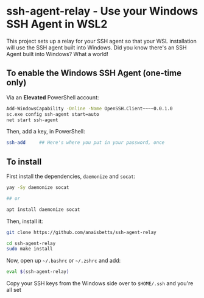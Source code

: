 # ssh-agent-relay - Use your Windows SSH Agent in WSL2

This project sets up a relay for your SSH agent so that your WSL installation will use the SSH agent built into Windows. Did you know there's an SSH Agent built into Windows? What a world!

## To enable the Windows SSH Agent (one-time only)

Via an **Elevated** PowerShell account:

```sh
Add-WindowsCapability -Online -Name OpenSSH.Client~~~~0.0.1.0
sc.exe config ssh-agent start=auto
net start ssh-agent
```

Then, add a key, in PowerShell:

```sh
ssh-add     ## Here's where you put in your password, once
```

## To install

First install the dependencies, `daemonize` and `socat`:

```sh
yay -Sy daemonize socat

## or

apt install daemonize socat
```

Then, install it:

```sh
git clone https://github.com/anaisbetts/ssh-agent-relay

cd ssh-agent-relay
sudo make install
```

Now, open up `~/.bashrc` or `~/.zshrc` and add:

```sh
eval $(ssh-agent-relay)
```

Copy your SSH keys from the Windows side over to `$HOME/.ssh` and you're all set
